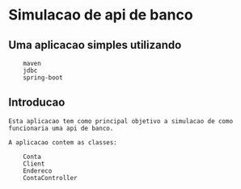 # Simulacao de api de banco

## Uma aplicacao simples utilizando

        maven
        jdbc
        spring-boot

## Introducao

    Esta aplicacao tem como principal objetivo a simulacao de como funcionaria uma api de banco.

    A aplicacao contem as classes:

        Conta
        Client
        Endereco
        ContaController
